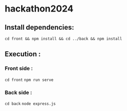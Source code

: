 # hackathon2024

## Install dependencies:
`cd front && npm install && cd ../back && npm install`

## Execution :
### Front side :
`cd front`
`npm run serve`

### Back side :
`cd back`
`node express.js`

